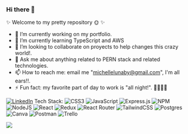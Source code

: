 ### Hi there 👋

✨ Welcome to my pretty repository 🌞 ✨ 

- 🔭 I’m currently working on my portfolio.
- 🌱 I’m currently learning TypeScript and AWS
- 👯 I’m looking to collaborate on proyects to help changes this crazy world!.
- 💬 Ask me about anything related to PERN stack and related technologies.
- 📫 How to reach me: email me "michellelunaby@gmail.com", I'm all ears!!.
- ⚡ Fun fact: my favorite part of day to work is "all night!". 👩🏻‍💻🌙


[![LinkedIn](https://img.shields.io/badge/LinkedIn-%230077B5.svg?logo=linkedin&logoColor=white)](https://www.linkedin.com/in/michelle-d%C3%ADaz-gardu%C3%B1o-49a57b265/)
Tech Stack: 
![CSS3](https://img.shields.io/badge/css3-%231572B6.svg?style=for-the-badge&logo=css3&logoColor=white)
![JavaScript](https://img.shields.io/badge/javascript-%23323330.svg?style=for-the-badge&logo=javascript&logoColor=%23F7DF1E)
![Express.js](https://img.shields.io/badge/express.js-%23404d59.svg?style=for-the-badge&logo=express&logoColor=%2361DAFB)
![NPM](https://img.shields.io/badge/NPM-%23000000.svg?style=for-the-badge&logo=npm&logoColor=white) 
![NodeJS](https://img.shields.io/badge/node.js-6DA55F?style=for-the-badge&logo=node.js&logoColor=white) 
![React](https://img.shields.io/badge/react-%2320232a.svg?style=for-the-badge&logo=react&logoColor=%2361DAFB) 
![Redux](https://img.shields.io/badge/redux-%23593d88.svg?style=for-the-badge&logo=redux&logoColor=white) 
![React Router](https://img.shields.io/badge/React_Router-CA4245?style=for-the-badge&logo=react-router&logoColor=white) 
![TailwindCSS](https://img.shields.io/badge/tailwindcss-%2338B2AC.svg?style=for-the-badge&logo=tailwind-css&logoColor=white) 
![Postgres](https://img.shields.io/badge/postgres-%23316192.svg?style=for-the-badge&logo=postgresql&logoColor=white)
![Canva](https://img.shields.io/badge/Canva-%2300C4CC.svg?style=for-the-badge&logo=Canva&logoColor=white) 
![Postman](https://img.shields.io/badge/Postman-FF6C37?style=for-the-badge&logo=postman&logoColor=white) 
![Trello](https://img.shields.io/badge/Trello-%23026AA7.svg?style=for-the-badge&logo=Trello&logoColor=white)


[![](https://visitcount.itsvg.in/api?id=Michellemishna&icon=0&color=0)](https://visitcount.itsvg.in)


